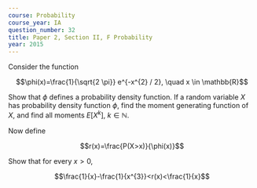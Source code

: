 ```yaml
---
course: Probability
course_year: IA
question_number: 32
title: Paper 2, Section II, F Probability
year: 2015
---
```




Consider the function

$$\phi(x)=\frac{1}{\sqrt{2 \pi}} e^{-x^{2} / 2}, \quad x \in \mathbb{R}$$

Show that $\phi$ defines a probability density function. If a random variable $X$ has probability density function $\phi$, find the moment generating function of $X$, and find all moments $E\left[X^{k}\right]$, $k \in \mathbb{N}$.

Now define

$$r(x)=\frac{P(X>x)}{\phi(x)}$$

Show that for every $x>0$,

$$\frac{1}{x}-\frac{1}{x^{3}}<r(x)<\frac{1}{x}$$